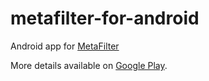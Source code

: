 metafilter-for-android
======================

Android app for [MetaFilter](www.metafilter.com)

More details available on [Google Play](https://play.google.com/store/apps/details?id=mpt.metafilter).

